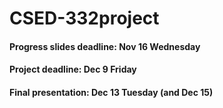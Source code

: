# CSED-332project
#### Progress slides deadline: Nov 16 Wednesday
#### Project deadline:         Dec 9 Friday
#### Final presentation:       Dec 13 Tuesday (and Dec 15)

